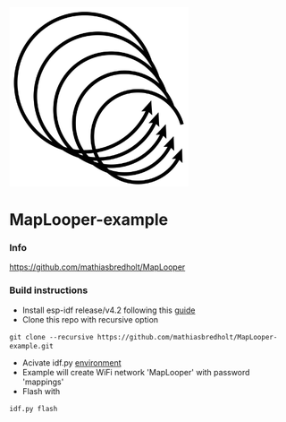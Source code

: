 <img src="https://github.com/mathiasbredholt/MapLooper-misc/blob/master/MapLooper-logo.svg" width="320">

# MapLooper-example

### Info
https://github.com/mathiasbredholt/MapLooper

### Build instructions
* Install esp-idf release/v4.2 following this [guide](https://docs.espressif.com/projects/esp-idf/en/release-v4.2/esp32/get-started/index.html#installation-step-by-step)
* Clone this repo with recursive option
```
git clone --recursive https://github.com/mathiasbredholt/MapLooper-example.git
```
* Acivate idf.py [environment](https://docs.espressif.com/projects/esp-idf/en/release-v4.2/esp32/get-started/index.html#step-4-set-up-the-environment-variables)
* Example will create WiFi network 'MapLooper' with password 'mappings'
* Flash with
```
idf.py flash
```
